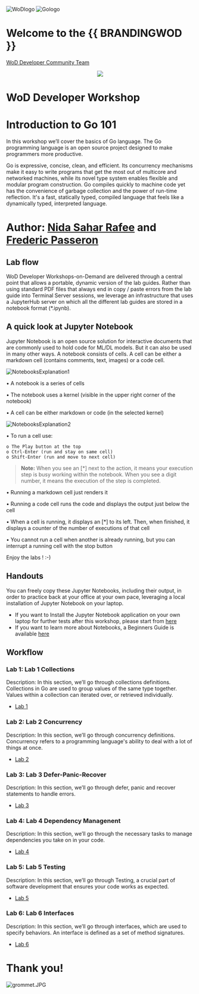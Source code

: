 ![WoDlogo](img/logo.png)  ![Gologo](Pictures/Go.png)

# Welcome to the {{ BRANDINGWOD }}
[WoD Developer Community Team](https://wod.io)

<p align="center">
  <img src="Pictures/hackshackdisco.png">
  
</p>

# WoD Developer Workshop



# Introduction to Go 101
In this workshop we’ll cover the basics of Go language. The Go programming language is an open source project designed to make programmers more productive.

Go is expressive, concise, clean, and efficient. Its concurrency mechanisms make it easy to write programs that get the most out of multicore and networked machines, while its novel type system enables flexible and modular program construction. Go compiles quickly to machine code yet has the convenience of garbage collection and the power of run-time reflection. It's a fast, statically typed, compiled language that feels like a dynamically typed, interpreted language.

# Author: [Nida Sahar Rafee](nida@gonife.com) and [Frederic Passeron](frederic.passeron@hpe.com)


## Lab flow
WoD Developer Workshops-on-Demand are delivered through a central point that allows a portable, dynamic version of the lab guides. Rather than using standard PDF files that always end in copy / paste errors from the lab guide into Terminal Server sessions, we leverage an infrastructure that uses a JupyterHub server on which all the different lab guides are stored in a notebook format (*.ipynb).

## A quick look at Jupyter Notebook
Jupyter Notebook is an open source solution for interactive documents that are commonly used to hold code for ML/DL models. But it can also be used in many other ways.
A notebook consists of cells. A cell can be either a markdown cell (contains comments, text, images) or a code cell. 


![NotebooksExplanation1](Pictures/NB-explanation1.PNG)

• A notebook is a series of cells

• The notebook uses a kernel (visible in the upper right corner of the notebook)

• A cell can be either markdown or code (in the selected kernel)


![NotebooksExplanation2](Pictures/NB-explanation2.PNG)


• To run a cell use:

    o The Play button at the top
    o Ctrl-Enter (run and stay on same cell)
    o Shift-Enter (run and move to next cell)
    

> **Note:**  When you see an [*] next to the action, it means your execution step is busy working within the notebook. When you see a digit number, it means the execution of the step is completed.  
    
• Running a markdown cell just renders it

• Running a code cell runs the code and displays the output just below the cell

• When a cell is running, it displays an [*] to its left. Then, when finished, it displays a counter of the number of executions of that cell

• You cannot run a cell when another is already running, but you can interrupt a running cell with the stop button


Enjoy the labs ! :-)

## Handouts
You can freely copy these Jupyter Notebooks, including their output, in order to practice back at your office at your own pace, leveraging a local installation of Jupyter Notebook on your laptop.
- If you want to Install the Jupyter Notebook application on your own laptop for further tests after this workshop, please start from [here](https://jupyter.org/install) 
- If you want to learn more about Notebooks, a Beginners Guide is available [here](https://jupyter-notebook-beginner-guide.readthedocs.io/en/latest/what_is_jupyter.html)

## Workflow

### Lab 1: Lab 1 Collections
Description: In this section, we’ll go through collections definitions. Collections in Go are used to group values of the same type together. Values within a collection can iterated over, or retrieved individually.
* [Lab 1](1-WKSHP-GO101-Collections.ipynb)

### Lab 2: Lab 2 Concurrency
Description: In this section, we’ll go through concurrency definitions. Concurrency refers to a programming language's ability to deal with a lot of things at once.
* [Lab 2](2-WKSHP-GO101-Concurrency.ipynb)

### Lab 3: Lab 3 Defer-Panic-Recover
Description: In this section, we’ll go through defer, panic and recover statements to handle errors.
* [Lab 3](3-WKSHP-GO101-Defer-Panic-Recover.ipynb)

### Lab 4: Lab 4 Dependency Managenent
Description: In this section, we’ll go through the necessary tasks to manage dependencies you take on in your code.
* [Lab 4](4-WKSHP-GO101-Dependency-Management.ipynb)

### Lab 5: Lab 5 Testing
Description: In this section, we’ll go through Testing, a crucial part of software development that ensures your code works as expected.
* [Lab 5](5-WKSHP-GO101-Testing.ipynb)

### Lab 6: Lab 6 Interfaces
Description: In this section, we’ll go through interfaces, which are used to specify behaviors. An interface is defined as a set of method signatures.
* [Lab 6](6-WKSHP-GO101-Interfaces.ipynb)

# Thank you!
![grommet.JPG](Pictures/grommet.PNG)


```python

```
